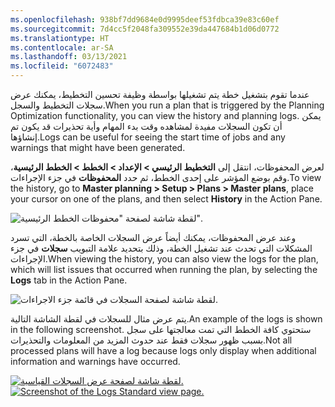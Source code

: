 ```yaml
---
ms.openlocfilehash: 938bf7dd9684e0d9995deef53fdbca39e83c60ef
ms.sourcegitcommit: 7d4cc5f2048fa309552e39da447684b1d06d0772
ms.translationtype: HT
ms.contentlocale: ar-SA
ms.lasthandoff: 03/13/2021
ms.locfileid: "6072483"
---
```

<span data-ttu-id="e63d2-101">عندما تقوم بتشغيل خطة يتم تشغيلها بواسطة وظيفة تحسين التخطيط، يمكنك عرض سجلات التخطيط والسجل.</span><span class="sxs-lookup"><span data-stu-id="e63d2-101">When you run a plan that is triggered by the Planning Optimization functionality, you can view the history and planning logs.</span></span> <span data-ttu-id="e63d2-102">يمكن أن تكون السجلات مفيدة لمشاهده وقت بدء المهام وأية تحذيرات قد يكون تم إنشاؤها.</span><span class="sxs-lookup"><span data-stu-id="e63d2-102">Logs can be useful for seeing the start time of jobs and any warnings that might have been generated.</span></span> 

<span data-ttu-id="e63d2-103">لعرض المحفوظات، انتقل إلى **التخطيط الرئيسي > الإعداد > الخطط > الخطط الرئيسية**، وقم بوضع المؤشر على إحدى الخطط، ثم حدد **المحفوظات** في جزء الإجراءات.</span><span class="sxs-lookup"><span data-stu-id="e63d2-103">To view the history, go to **Master planning > Setup > Plans > Master plans**, place your cursor on one of the plans, and then select **History** in the Action Pane.</span></span>

![لقطة شاشة لصفحة "محفوظات الخطط الرئيسية".](../media/history-ssm.png)

<span data-ttu-id="e63d2-105">وعند عرض المحفوظات، يمكنك أيضاً عرض السجلات الخاصة بالخطة، التي تسرد المشكلات التي تحدث عند تشغيل الخطة، وذلك بتحديد علامة التبويب **سجلات** في جزء الإجراءات.</span><span class="sxs-lookup"><span data-stu-id="e63d2-105">When viewing the history, you can also view the logs for the plan, which will list issues that occurred when running the plan, by selecting the **Logs** tab in the Action Pane.</span></span> 

![لقطة شاشة لصفحة السجلات في قائمة جزء الاجراءات.](../media/logs-menu-ssm.png)

<span data-ttu-id="e63d2-107">يتم عرض مثال للسجلات في لقطة الشاشة التالية.</span><span class="sxs-lookup"><span data-stu-id="e63d2-107">An example of the logs is shown in the following screenshot.</span></span> <span data-ttu-id="e63d2-108">ستحتوي كافة الخطط التي تمت معالجتها على سجل بسبب ظهور سجلات فقط عند حدوث المزيد من المعلومات والتحذيرات.</span><span class="sxs-lookup"><span data-stu-id="e63d2-108">Not all processed plans will have a log because logs only display when additional information and warnings have occurred.</span></span>

<span data-ttu-id="e63d2-109">[ ![لقطة شاشة لصفحة عرض السجلات القياسية.](../media/logs-ss.png) ](../media/logs-ss.png#lightbox)</span><span class="sxs-lookup"><span data-stu-id="e63d2-109">[ ![Screenshot of the Logs Standard view page.](../media/logs-ss.png) ](../media/logs-ss.png#lightbox)</span></span>